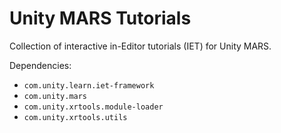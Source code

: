 # Unity MARS Tutorials

Collection of interactive in-Editor tutorials (IET) for Unity MARS.

Dependencies:
- `com.unity.learn.iet-framework`
- `com.unity.mars`
- `com.unity.xrtools.module-loader`
- `com.unity.xrtools.utils`
